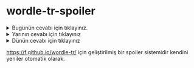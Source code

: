 # wordle-tr-spoiler

<details>
  <summary>Bugünün cevabı için tıklayınız.</summary>
  <br>
    <b> hatip </b>
</details>

<details>
  <summary>Yarının cevabı için tıklayınız</summary>
  <br>
   <b> dahil </b>
</details>

<details>
  <summary>Dünün cevabı için tıklayınız </summary>
  <br>
  <b> mebus </b>
</details>

https://f.github.io/wordle-tr/ için geliştirilmiş bir spoiler sistemidir kendini yeniler otomatik olarak.

